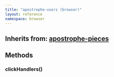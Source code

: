 ```yaml
---
title: "apostrophe-users (browser)"
layout: reference
namespace: browser
---
```

## Inherits from: [apostrophe-pieces](../apostrophe-pieces/browser-apostrophe-pieces.html)

## Methods
### clickHandlers()


